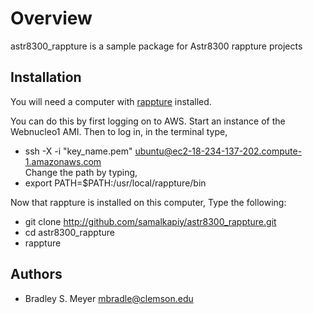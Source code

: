 Overview
========

astr8300_rappture is a sample package for Astr8300 rappture projects

Installation
------------

You will need a computer with [rappture](https://nanohub.org/infrastructure/rappture/) installed.

You can do this by first logging on to AWS. Start an instance of the Webnucleo1 AMI. Then to log in, in the terminal type,
* ssh -X -i "key_name.pem" ubuntu@ec2-18-234-137-202.compute-1.amazonaws.com  
Change the path by typing, 
* export PATH=$PATH:/usr/local/rappture/bin

Now that rappture is installed on this computer, 
 Type the following:

* git clone http://github.com/samalkapiy/astr8300_rappture.git
* cd astr8300_rappture
* rappture

Authors
-------

- Bradley S. Meyer <mbradle@clemson.edu>
